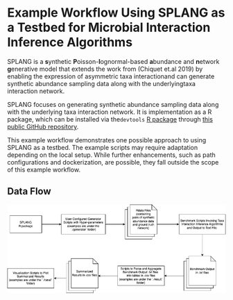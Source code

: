 # Example Workflow Using SPLANG as a Testbed for Microbial Interaction Inference Algorithms

SPLANG is a **s**ynthetic **P**oisson-**l**ognormal-based **a**bundance and **n**etwork **g**enerative model that extends the work from (Chiquet et.al 2019) by enabling the expression of asymmetric taxa interactionand can generate synthetic abundance sampling data along with the underlyingtaxa interaction network.

SPLANG focuses on generating synthetic abundance sampling data along with the underlying taxa interaction network. It is implementation as a R package, which can be installed via the`devtools` [R package](https://cran.r-project.org/web/packages/devtools/index.html) through [this public GitHub repository](https://github.com/Quar/SPLANG). 

This example workflow demonstrates one possible approach to using SPLANG as a testbed. The example scripts may require adaptation depending on the local setup. While further enhancements, such as path configurations and dockerization, are possible, they fall outside the scope of this example workflow.

## Data Flow

![example-workflow-using-splang](./example-workflow-using-splang.png)